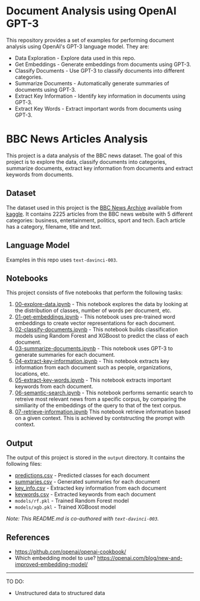 # Document Analysis using OpenAI GPT-3
This repository provides a set of examples for performing document analysis using OpenAI's GPT-3 language model. They are: 

* Data Exploration - Explore data used in this repo. 
* Get Embeddings - Generate embeddings from documents using GPT-3.
* Classify Documents - Use GPT-3 to classify documents into different categories.
* Summarize Documents - Automatically generate summaries of documents using GPT-3.
* Extract Key Information - Identify key information in documents using GPT-3.
* Extract Key Words - Extract important words from documents using GPT-3.

# BBC News Articles Analysis
This project is a data analysis of the BBC news dataset. The goal of this project is to explore the data, classify documents into categories, summarize documents, extract key information from documents and extract keywords from documents. 

## Dataset
The dataset used in this project is the [BBC News Archive](https://www.kaggle.com/datasets/hgultekin/bbcnewsarchive) available from [kaggle](www.kaggle.com). It contains 2225 articles from the BBC news website with 5 different categories: business, entertainment, politics, sport and tech. Each article has a category, filename, title and text.

## Language Model
Examples in this repo uses `text-davinci-003`. 
## Notebooks
This project consists of five notebooks that perform the following tasks:

1. [00-explore-data.ipynb](./notebooks/00-explore-data.ipynb) - This notebook explores the data by looking at the distribution of classes, number of words per document, etc.
2. [01-get-embeddings.ipynb](./notebooks/01-get-embeddings.ipynb) - This notebook uses pre-trained word embeddings to create vector representations for each document.
3. [02-classify-documents.ipynb](./notebooks/02-classify-documents.ipynb) - This notebook builds classification models using Random Forest and XGBoost to predict the class of each document.
4. [03-summarize-documents.ipynb](./notebooks/03-summarize-documents.ipynb) - This notebook uses GPT-3 to generate summaries for each document.
5. [04-extract-key-information.ipynb](./notebooks/04-extract-key-information.ipynb) - This notebook extracts key information from each document such as people, organizations, locations, etc.
6. [05-extract-key-words.ipynb](./notebooks/05-extract-key-words.ipynb) - This notebook extracts important keywords from each document.
7. [06-semantic-search.ipynb](./notebooks/06-semantic-search.ipynb) - This notebook performs semantic search to retreive most relevant news from a specific corpus, by comparing the similiarity of the embeddings of the query to that of the text corpus.
8. [07-retrieve-information.ipynb](./notebooks/07-retrieve-information.ipynb) This notebook retrieve information based on a given context. This is achieved by contstructing the prompt with context. 

## Output
The output of this project is stored in the `output` directory. It contains the following files:

* [predictions.csv](./output/predictions.csv) - Predicted classes for each document
* [summaries.csv](./output/summaries.csv) - Generated summaries for each document
* [key_info.csv](./output/key_info.csv) - Extracted key information from each document
* [keywords.csv](./output/keywords.csv) - Extracted keywords from each document
* `models/rf.pkl` - Trained Random Forest model
* `models/xgb.pkl` - Trained XGBoost model

*Note: This README.md is co-authored with `text-davinci-003`.*

## References
- https://github.com/openai/openai-cookbook/ 
- Which embedding model to use? https://openai.com/blog/new-and-improved-embedding-model/ 

--- 
TO DO:
- Unstructured data to structured data